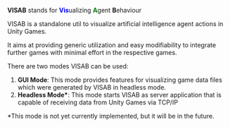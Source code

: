 <b>VISAB</b> stands for <b style="color: blue">Vis</b>ualizing <b style="color: green">A</b>gent <b>B</b>ehaviour</p>

VISAB is a standalone util to visualize artificial intelligence agent actions in Unity Games. 

It aims at providing generic utilization and easy modifiability to integrate further games 
with minimal effort in the respective games.

There are two modes VISAB can be used: 

<ol>
  <li><b>GUI Mode</b>: This mode provides features for visualizing game data files which were generated by VISAB in headless mode.</li>
  <li><b>Headless Mode*</b>: This mode starts VISAB as server application that is capable of receiving data from Unity Games via TCP/IP</li>
</ol>

*This mode is not yet currently implemented, but it will be in the future.
